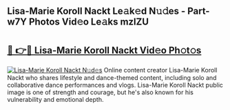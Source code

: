 ## Lisa-Marie Koroll Nackt Le𝚊k𝚎d N𝚞𝚍es - Part-w7Y Photos Vid𝚎o Le𝚊ks mzlZU

# <h2><a href="http://fb03ccw.evod.top/?m=Lisa-Marie+Koroll+Nackt">🔗 👉🔴 Lisa-Marie Koroll Nackt Vid𝚎o Ph𝚘t𝚘s</a></h2>

[![Lisa-Marie Koroll Nackt N𝚞d𝚎s](https://i.imgur.com/8V9OHl7.gif)](http://fb03ccw.evod.top/?m=Lisa-Marie+Koroll+Nackt)
Online content creator Lisa-Marie Koroll Nackt who shares lifestyle and dance-themed content, including solo and collaborative dance performances and vlogs. Lisa-Marie Koroll Nackt public image is one of strength and courage, but he's also known for his vulnerability and emotional depth. 
